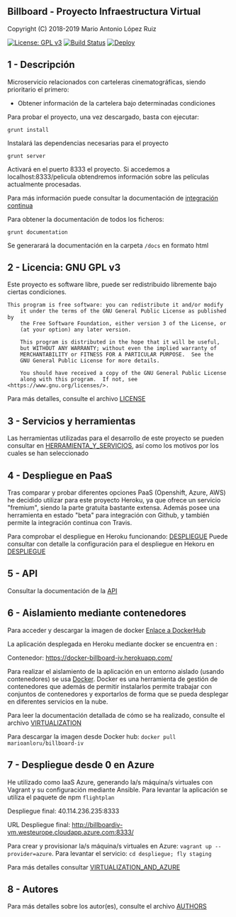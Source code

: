 ## Billboard - Proyecto Infraestructura Virtual

Copyright (C) 2018-2019 Mario Antonio López Ruiz

[![License: GPL v3](https://img.shields.io/badge/License-GPL%20v3-blue.svg)](https://www.gnu.org/licenses/gpl-3.0) [![Build Status](https://travis-ci.org/marioanloru/Billboard-IV.svg?branch=master)](https://travis-ci.org/marioanloru/Billboard-IV) [![Deploy](https://www.herokucdn.com/deploy/button.svg)](https://billboard-iv.herokuapp.com/)

## 1 - Descripción

Microservicio relacionados con carteleras cinematográficas, siendo prioritario el primero:

- Obtener información de la cartelera bajo determinadas condiciones

Para probar el proyecto, una vez descargado, basta con ejecutar:

`grunt install`

Instalará las dependencias necesarias para el proyecto

`grunt server`

Activará en el puerto 8333 el proyecto. Si accedemos a localhost:8333/pelicula obtendremos información sobre las películas actualmente procesadas.

Para más información puede consultar la documentación de [integración continua](https://github.com/marioanloru/Billboard-IV/tree/master/docs/INTEGRACION_CONTINUA.md)

Para obtener la documentación de todos los ficheros:

`grunt documentation`

Se generarará la documentación en la carpeta `/docs` en formato html



## 2 - Licencia: GNU GPL v3

Este proyecto es software libre, puede ser redistribuido libremente bajo ciertas condiciones.

```
This program is free software: you can redistribute it and/or modify
    it under the terms of the GNU General Public License as published by
    the Free Software Foundation, either version 3 of the License, or
    (at your option) any later version.

    This program is distributed in the hope that it will be useful,
    but WITHOUT ANY WARRANTY; without even the implied warranty of
    MERCHANTABILITY or FITNESS FOR A PARTICULAR PURPOSE.  See the
    GNU General Public License for more details.

    You should have received a copy of the GNU General Public License
    along with this program.  If not, see <https://www.gnu.org/licenses/>.
```

Para más detalles, consulte el archivo [LICENSE](https://github.com/marioanloru/Billboard-IV/blob/master/LICENSE)

## 3 - Servicios y herramientas

Las herramientas utilizadas para el desarrollo de este proyecto se pueden consultar en [HERRAMIENTA_Y_SERVICIOS](https://github.com/marioanloru/Billboard-IV/blob/master/docs/HERRAMIENTAS_Y_SERVICIOS.md), así como los motivos por los cuales se han seleccionado

## 4 - Despliegue en PaaS

Tras comparar y probar diferentes opciones PaaS (Openshift, Azure, AWS) he decidido utilizar para este proyecto Heroku, ya que ofrece un servicio "fremium", siendo la parte gratuita bastante extensa. Además posee una herramienta en estado "beta" para integración con Github, y también permite la integración continua con Travis.

Para comprobar el despliegue en Heroku funcionando: [DESPLIEGUE](https://billboard-iv.herokuapp.com/)
Puede consultar con detalle la configuración para el despliegue en Hekoru en [DESPLIEGUE](https://github.com/marioanloru/Billboard-IV/blob/master/docs/DESPLIEGUE.md)

## 5 - API
Consultar la documentación de la [API](https://github.com/marioanloru/Billboard-IV/blob/master/docs/API.md)

## 6 - Aislamiento mediante contenedores

Para acceder y descargar la imagen de docker [Enlace a DockerHub](https://hub.docker.com/r/marioanloru/billboard-iv/)

La aplicación desplegada en Heroku mediante docker se encuentra en : 

Contenedor: https://docker-billboard-iv.herokuapp.com/

Para realizar el aislamiento de la aplicación en un entorno aislado (usando contenedores) se usa [Docker](https://www.docker.com/). Docker es una herramienta de gestión de contenedores que además de permitir instalarlos permite trabajar con conjuntos de contenedores y exportarlos de forma que se pueda desplegar en diferentes servicios en la nube.

Para leer la documentación detallada de cómo se ha realizado, consulte el archivo [VIRTUALIZATION](https://github.com/marioanloru/Billboard-IV/blob/master/docs/VIRTUALIZATION.md)

Para descargar la imagen desde Docker hub: `docker pull marioanloru/billboard-iv`

## 7 - Despliegue desde 0 en Azure

He utilizado como IaaS Azure, generando la/s máquina/s virtuales con Vagrant y su configuración mediante Ansible. Para levantar la aplicación se utiliza el paquete de npm `flightplan`

Despliegue final: 40.114.236.235:8333

URL Despliegue final: http://billboardiv-vm.westeurope.cloudapp.azure.com:8333/

Para crear y provisionar la/s máquina/s virtuales en Azure: `vagrant up --provider=azure`. Para levantar el servicio: `cd despliegue; fly staging`

Para más detalles consultar [VIRTUALIZATION_AND_AZURE](https://github.com/marioanloru/Billboard-IV/blob/master/docs/VIRTUALIZATION_AND_AZURE.md)



## 8 - Autores

Para más detalles sobre los autor(es), consulte el archivo [AUTHORS](https://github.com/marioanloru/Billboard-IV/blob/master/AUTHORS.md)

